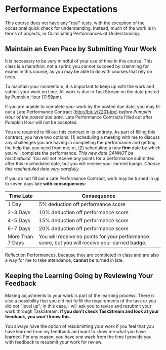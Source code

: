 # Performance Expectations

This course does not have any "real" tests, with the exception of the occasional quick check for understanding. Instead, much of the work is in terms of projects, or Culminating Performances of Understanding. 

## Maintain an Even Pace by Submitting Your Work

It is  necessary to be very mindful of your use of time in this course. This class is a marathon, not a sprint: you *cannot* succeed by cramming for exams in this course, as you may be able to do with courses that rely on tests.

To maintain your momentum, it is important to keep up with the work and submit your work on time. All work is due in TaskStream on the date posted by Pumpkin Hour (11:59pm).

If you are unable to complete your work by the posted due date, you may fill out a Late Performance Contract (http://bit.ly/2201-lpc) *before Pumpkin Hour of the posted due date*. Late Performance Contracts filled out after Pumpkin Hour will not be accepted.

You are required to fill out this contract in its entirety. As part of filling this contract, you have two options: (1) scheduling a meeting with me to discuss any challenges you are having in completing the performance and getting the help that you need from me; or, (2) scheduling a new **firm** date by which you will complete the performance. *This new date CANNOT be rescheduled.* You will not receive any points for a performance submitted after this rescheduled date, but you will receive your earned badge. *Choose this rescheduled date very carefully.*

If you do not fill out a Late Performance Contract, work may be turned in up to seven days late **with consequences:**

| Time Late        | Consequence                         |
|------------------|-------------------------------------|
| 1 Day            | 5% deduction off performance score  |
| 2-3 Days         | 10% deduction off performance score |
| 4-5 Days         | 15% deduction off performance score |
| 6-7 Days         | 20% deduction off performance score |
| More Than 7 Days | You will receive no points for your performance score, but you will receive your earned badge. |

Reflection Performances, because they are completed in class and are also a way for me to take attendance, **cannot** be turned in late.

## Keeping the Learning Going by Reviewing Your Feedback

Making adjustments to your work is part of the learning process. There is also a possibility that you did not fulfill the requirements of the task or you did not "level up"; in this case, I will ask you to revise and resubmit your work through TaskStream. **If you don't check TaskStream and look at your feedback, you won't know this.**

You always have the option of resubmitting your work if you feel that you have learned from my feedback and want to show me what you have learned. For any reason, you have *one week* from the time I provide you with feedback to resubmit your work for review.
